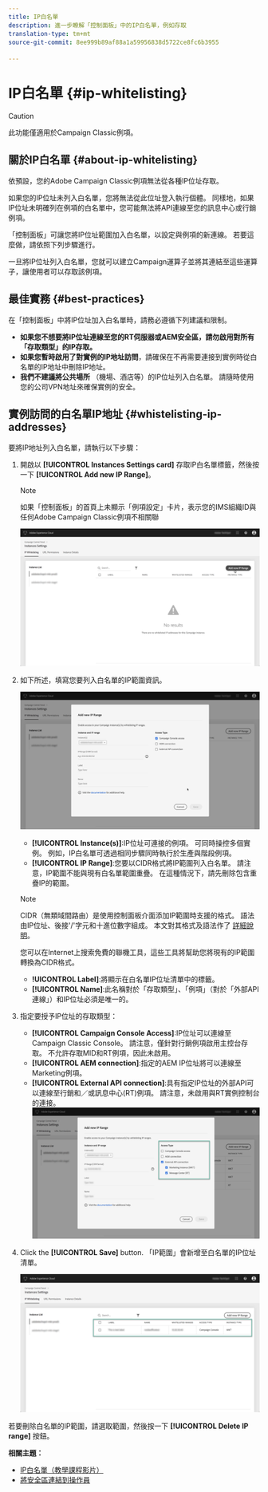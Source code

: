```yaml
---
title: IP白名單
description: 進一步瞭解「控制面板」中的IP白名單，例如存取
translation-type: tm+mt
source-git-commit: 8ee999b89af88a1a59956838d5722ce8fc6b3955

---
```



# IP白名單 {#ip-whitelisting}

>[!CAUTION]
>
>此功能僅適用於Campaign Classic例項。

## 關於IP白名單 {#about-ip-whitelisting}

依預設，您的Adobe Campaign Classic例項無法從各種IP位址存取。

如果您的IP位址未列入白名單，您將無法從此位址登入執行個體。 同樣地，如果IP位址未明確列在例項的白名單中，您可能無法將API連線至您的訊息中心或行銷例項。

「控制面板」可讓您將IP位址範圍加入白名單，以設定與例項的新連線。 若要這麼做，請依照下列步驟進行。

一旦將IP位址列入白名單，您就可以建立Campaign運算子並將其連結至這些運算子，讓使用者可以存取該例項。

## 最佳實務 {#best-practices}

在「控制面板」中將IP位址加入白名單時，請務必遵循下列建議和限制。

* **如果您不想要將IP位址連線至您的RT伺服器或AEM安全區，請勿啟用對所有「存取類型」的IP存取。**
* **如果您暫時啟用了對實例的IP地址訪問**，請確保在不再需要連接到實例時從白名單的IP地址中刪除IP地址。
* **我們不建議將公共場所** （機場、酒店等）的IP位址列入白名單。 請隨時使用您的公司VPN地址來確保實例的安全。

## 實例訪問的白名單IP地址 {#whistelisting-ip-addresses}

要將IP地址列入白名單，請執行以下步驟：

1. 開啟以 **[!UICONTROL Instances Settings card]** 存取IP白名單標籤，然後按一下 **[!UICONTROL Add new IP Range]**。

   >[!NOTE]
   >
   >如果「控制面板」的首頁上未顯示「例項設定」卡片，表示您的IMS組織ID與任何Adobe Campaign Classic例項不相關聯

   ![](assets/ip_whitelist_list1.png)

1. 如下所述，填寫您要列入白名單的IP範圍資訊。

   ![](assets/ip_whitelist_add1.png)

   * **[!UICONTROL Instance(s)]**:IP位址可連接的例項。 可同時操控多個實例。 例如，IP白名單可透過相同步驟同時執行於生產與階段例項。
   * **[!UICONTROL IP Range]**:您要以CIDR格式將IP範圍列入白名單。 請注意，IP範圍不能與現有白名單範圍重疊。 在這種情況下，請先刪除包含重疊IP的範圍。
   >[!NOTE]
   >
   >CIDR（無類域間路由）是使用控制面板介面添加IP範圍時支援的格式。 語法由IP位址、後接'/'字元和十進位數字組成。 本文對其格式及語法作了 [詳細說明](https://whatismyipaddress.com/cidr)。
   >
   >您可以在Internet上搜索免費的聯機工具，這些工具將幫助您將現有的IP範圍轉換為CIDR格式。

   * **!UICONTROL Label]**:將顯示在白名單IP位址清單中的標籤。
   * **[!UICONTROL Name]**:此名稱對於「存取類型」、「例項」（對於「外部API連線」）和IP位址必須是唯一的。


1. 指定要授予IP位址的存取類型：

   * **[!UICONTROL Campaign Console Access]**:IP位址可以連線至Campaign Classic Console。 請注意，僅針對行銷例項啟用主控台存取。 不允許存取MID和RT例項，因此未啟用。
   * **[!UICONTROL AEM connection]**:指定的AEM IP位址將可以連線至Marketing例項。
   * **[!UICONTROL External API connection]**:具有指定IP位址的外部API可以連線至行銷和／或訊息中心(RT)例項。 請注意，未啟用與RT實例控制台的連接。
   ![](assets/ip_whitelist_acesstype.png)

1. Click the **[!UICONTROL Save]** button. 「IP範圍」會新增至白名單的IP位址清單。

   ![](assets/ip_whitelist_added.png)

若要刪除白名單的IP範圍，請選取範圍，然後按一下 **[!UICONTROL Delete IP range]** 按鈕。

**相關主題：**
* [IP白名單（教學課程影片）](https://docs.adobe.com/content/help/en/campaign-learn/campaign-classic-tutorials/administrating/control-panel-acc/ip-whitelisting.html)
* [將安全區連結到操作員](https://docs.campaign.adobe.com/doc/AC/en/INS_Additional_configurations_Configuring_Campaign_server.html#Linking_a_security_zone_to_an_operator)
